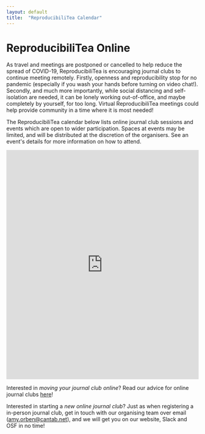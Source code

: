 ```yaml
---
layout: default
title:  "ReproducibiliTea Calendar"
---
```


# ReproducibiliTea Online

As travel and meetings are postponed or cancelled to help reduce the spread of COVID-19, ReproducibiliTea is encouraging journal clubs to continue meeting remotely. Firstly, openness and reproducibility stop for no pandemic (especially if you wash your hands before turning on video chat!). Secondly, and much more importantly, while social distancing and self-isolation are needed, it can be lonely working out-of-office, and maybe completely by yourself, for too long. Virtual ReproducibiliTea meetings could help provide community in a time where it is most needed! 

The ReproducibiliTea calendar below lists online journal club sessions and events which are open to wider participation. Spaces at events may be limited, and will be distributed at the discretion of the organisers. See an event's details for more information on how to attend.

<iframe src="https://calendar.google.com/calendar/embed?height=600&amp;wkst=2&amp;bgcolor=%23ffffff&amp;ctz=Europe%2FLondon&amp;src=OHRyYnRncWZ1cWZscDN0YzdibjZsZjNldDhAZ3JvdXAuY2FsZW5kYXIuZ29vZ2xlLmNvbQ&amp;color=%23E67C73&amp;hl=en_GB" style="border-width:0" width="100%" height="600" frameborder="0" scrolling="no"></iframe>

Interested in *moving your journal club online*? Read our advice for online journal clubs <a href="/online/">here</a>! 

Interested in starting a *new online journal club*? Just as when registering a in-person journal club, get in touch with our organising team over email (amy.orben@cantab.net), and we will get you on our website, Slack and OSF in no time!


